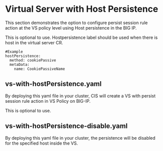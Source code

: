 # Virtual Server with Host Persistence

This section demonstrates the option to configure persist session rule action at the VS policy level using Host persistence in the BIG IP. 

This is optional to use. Hostpersistence label should be used when there is host in the virtual server CR.

```
#Example
hostPersistence:
  method: cookiePassive
  metaData:
    name: CookiePassiveName
```

## vs-with-hostPersistence.yaml

By deploying this yaml file in your cluster, CIS will create a VS with persist session rule action in VS Policy on BIG-IP.

This is optional to use.

## vs-with-hostPersistence-disable.yaml
By deploying this yaml file in your cluster, the persistence will be disabled for the specified host inside the VS.
